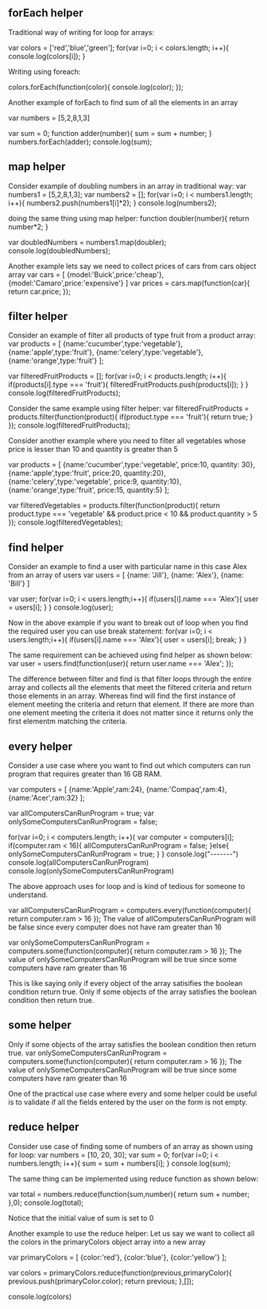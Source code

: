 ## forEach helper

Traditional way of writing for loop for arrays:

var colors = ['red','blue','green'];
for(var i=0; i < colors.length; i++){
  console.log(colors[i]);
}

Writing using foreach:

colors.forEach(function(color){
 console.log(color);
});

Another example of forEach to find sum of all the elements in an array

var numbers = [5,2,8,1,3]

var sum = 0;
function adder(number){
 sum = sum + number;
}
numbers.forEach(adder);
console.log(sum);

## map helper

Consider example of doubling numbers in an array in traditional way:
var numbers1 = [5,2,8,1,3];
var numbers2 = [];
for(var i=0; i < numbers1.length; i++){
  numbers2.push(numbers1[i]*2);
}
console.log(numbers2);

doing the same thing using map helper:
function doubler(number){
  return number*2;
}

var doubledNumbers = numbers1.map(doubler);
console.log(doubledNumbers);

Another example lets say we need to collect prices of cars from cars object array
var cars = [
{model:'Buick',price:'cheap'},
{model:'Camaro',price:'expensive'}
]
var prices = cars.map(function(car){
  return car.price;
});

## filter helper

Consider an example of filter all products of type fruit from a product array:
var products = [
  {name:'cucumber',type:'vegetable'},
   {name:'apple',type:'fruit'},
    {name:'celery',type:'vegetable'},
    {name:'orange',type:'fruit'}
  ];

var filteredFruitProducts = [];
for(var i=0; i < products.length; i++){
    if(products[i].type === 'fruit'){
  		filteredFruitProducts.push(products[i]);
		}
}
console.log(filteredFruitProducts);

Consider the same example using filter helper:
var filteredFruitProducts = products.filter(function(product){
	if(product.type === 'fruit'){
    return true;
  }
});
console.log(filteredFruitProducts);

Consider another example where you need to filter all vegetables whose price is lesser than 10 and quantity is greater than 5

var products = [
  {name:'cucumber',type:'vegetable', price:10, quantity: 30},
   {name:'apple',type:'fruit', price:20, quantity:20},
    {name:'celery',type:'vegetable', price:9, quantity:10},
    {name:'orange',type:'fruit', price:15, quantity:5}
  ];

var filteredVegetables = products.filter(function(product){
	return product.type === 'vegetable' && product.price < 10 && product.quantity > 5
});
console.log(filteredVegetables);

## find helper
Consider an example to find a user with particular name in this case Alex from an array of users
var users = [
  {name: 'Jill'},
  {name: 'Alex'},
  {name: 'Bill'}
  ]

var user;
for(var i=0; i < users.length;i++){
  if(users[i].name === 'Alex'){
    user = users[i];
  }
}
console.log(user);

Now in the above example if you want to break out of loop when you find the required user you can use break statement:
for(var i=0; i < users.length;i++){
  if(users[i].name === 'Alex'){
    user = users[i];
    break;
  }
}

The same requirement can be achieved using find helper as shown below:
var user = users.find(function(user){
  return user.name === 'Alex';
});

The difference between filter and find is that filter loops through the entire array and collects all the elements that meet the filtered criteria and return those elements in an array.
Whereas find will find the first instance of element meeting the criteria and return that element. If there are more than one element meeting the criteria it does not matter since it returns only the first elementm matching the criteria.

## every helper

Consider a use case where you want to find out which computers can run program that requires greater than 16 GB RAM.

var computers = [
  {name:'Apple',ram:24},
  {name:'Compaq',ram:4},
  {name:'Acer',ram:32}
];

var allComputersCanRunProgram = true;
var onlySomeComputersCanRunProgram = false;

for(var i=0; i < computers.length; i++){
  	var computer = computers[i];
  	if(computer.ram < 16){
      	allComputersCanRunProgram = false;
    }else{
      onlySomeComputersCanRunProgram = true;
    }
}
console.log("-------")
console.log(allComputersCanRunProgram)
console.log(onlySomeComputersCanRunProgram)

The above approach uses for loop and is kind of tedious for someone to understand.

 var allComputersCanRunProgram = computers.every(function(computer){
    return computer.ram > 16
  });
  The value of allComputersCanRunProgram will be false since every computer does not have ram greater than 16
  
 var onlySomeComputersCanRunProgram = computers.some(function(computer){
    return computer.ram > 16
  });
 The value of onlySomeComputersCanRunProgram will be true since some computers have ram greater than 16
 
 This is like saying only if every object of the array satisifies the boolean condition return true.
 Only if some objects of the array satisfies the boolean condition then return true.
 
 ## some helper
 
 Only if some objects of the array satisfies the boolean condition then return true.
  var onlySomeComputersCanRunProgram = computers.some(function(computer){
    return computer.ram > 16
  });
 The value of onlySomeComputersCanRunProgram will be true since some computers have ram greater than 16
 
 One of the practical use case where every and some helper could be useful is to validate if all the fields entered by the user on the form is not empty.
 
 ## reduce helper
 
 Consider use case of finding some of numbers of an array as shown using for loop:
 var numbers = [10, 20, 30];
 var sum = 0;
 for(var i=0; i < numbers.length; i++){
  sum = sum + numbers[i];
 }
 console.log(sum);
 
 The same thing can be implemented using reduce function as shown below:
 
  var total = numbers.reduce(function(sum,number){
   return sum + number;
  },0);
 console.log(total);
 
Notice that the initial value of sum is set to 0

Another example to use the reduce helper:
Let us say we want to collect all the colors in the primaryColors object array into a new array

var primaryColors = [
  {color:'red'},
  {color:'blue'},
  {color:'yellow'}
  ];

var colors = primaryColors.reduce(function(previous,primaryColor){
  previous.push(primaryColor.color);
  return previous;
},[]);

console.log(colors)






